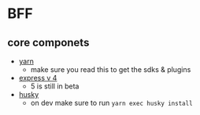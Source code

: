 # BFF

## core componets

- [yarn](https://yarnpkg.com/getting-started/recipes)
  - make sure you read this to get the sdks & plugins
- [express v 4](https://expressjs.com/en/starter/installing.html)
  - 5 is still in beta
- [husky](https://github.com/typicode/husky)
  - on dev make sure to run `yarn exec husky install`
